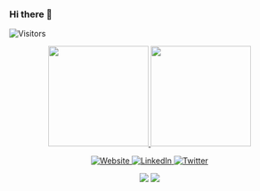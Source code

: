 ### Hi there 👋

<img alt="Visitors" src="https://visitor-badge.laobi.icu/badge?page_id=pabllopf">

<!-- STATS -->
<p align="center">
  <a href="https://github.com/pabllopf">
    <img height="180em" src="https://github-readme-stats.vercel.app/api?username=pabllopf&theme=vue&show_icons=true&include_all_commits=true&count_private=true" />
    <img height="180em" src="https://github-readme-stats.vercel.app/api/top-langs/?username=pabllopf&theme=vue&layout=compact" />
  </a>
</p>

<!-- CONTACT -->
<p align="center">
  <a href="https://www.pabllopf.tk/">
    <img alt="Website" src="https://img.shields.io/badge/Website-pabllopf.tk-blue?style=flat&logo=google-chrome">
  </a>
  <a href="https://www.linkedin.com/in/pablo-perdomo-385a0b18a/">
    <img alt="LinkedIn" src="https://img.shields.io/badge/LinkedIN-pabllopf-blue?style=flat&logo=linkedin">
  </a>
  <a href="https://twitter.com/pabllopf">
    <img alt="Twitter" src="https://img.shields.io/badge/Twitter-pabllopf-blue?style=flat&logo=twitter">
  </a>
</p>

<p align = "center">
  <img src = "https://github-readme-stats.vercel.app/api?username=pabllopf&show_icons=true&theme=radical&line_height=27">
  <img src = "https://github-readme-stats.vercel.app/api/top-langs/?username=pabllopf&hide=css,html&theme=tokyonight">
</p>
